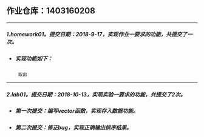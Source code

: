 ## 作业仓库：1403160208
___
##### 1.homework01。提交日期：2018-9-17，实现作业一要求的功能，共提交了一次。
- ##### 实现功能如下：
       取出
___
##### 2.lab01。提交日期：2018-10-13，实现实验一要求的功能，共提交了2次。
 - ##### 第一次提交：编写vector函数，实现存入数据功能。
 - ##### 第二次提交：修正bug，实现正确输出排序结果。

